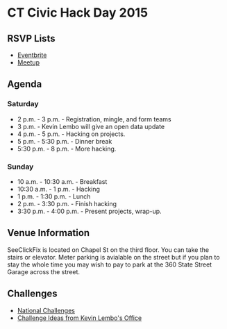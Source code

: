 # CT Civic Hack Day 2015

## RSVP Lists
* [Eventbrite](http://www.eventbrite.com/e/ct-civic-hack-day-2015-tickets-17099533164)
* [Meetup](http://www.meetup.com/newhavenio/events/222897525/)

## Agenda

### Saturday
* 2 p.m. - 3 p.m. - Registration, mingle, and form teams
* 3 p.m. - Kevin Lembo will give an open data update
* 4 p.m. - 5 p.m. - Hacking on projects.
* 5 p.m. - 5:30 p.m. - Dinner break
* 5:30 p.m. - 8 p.m. - More hacking.

### Sunday

* 10 a.m. - 10:30 a.m. - Breakfast
* 10:30 a.m. - 1 p.m. - Hacking
* 1 p.m. - 1:30 p.m. - Lunch
* 2 p.m. - 3:30 p.m. - Finish hacking
* 3:30 p.m. - 4:00 p.m. - Present projects, wrap-up.

## Venue Information
SeeClickFix is located on Chapel St on the third floor. You can take the stairs or elevator. Meter parking is avialable on the street but if you plan to stay the whole time you may wish to pay to park at the 360 State Street Garage across the street.

## Challenges

* [National Challenges](http://hackforchange.org/challenges/)
* [Challenge Ideas from Kevin Lembo's Office](challenge_ideas.md)



